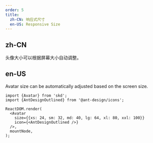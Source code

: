 ```yaml
---
order: 5
title:
  zh-CN: 响应式尺寸
  en-US: Responsive Size
---
```


## zh-CN

头像大小可以根据屏幕大小自动调整。

## en-US

Avatar size can be automatically adjusted based on the screen size.

```tsx
import {Avatar} from 'skd';
import {AntDesignOutlined} from '@ant-design/icons';

ReactDOM.render(
  <Avatar
    size={{xs: 24, sm: 32, md: 40, lg: 64, xl: 80, xxl: 100}}
    icon={<AntDesignOutlined />}
  />,
  mountNode,
);
```
